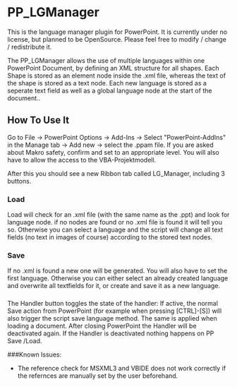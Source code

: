 # PP_LGManager
This is the language manager plugin for PowerPoint.
It is currently under no license, but planned to be OpenSource. Please feel free to modify / change / redistribute it.

The PP_LGManager allows the use of multiple languages within one PowerPoint Document, by  defining an XML structure for all shapes.
Each Shape is stored as an element node inside the .xml file, whereas the text of the shape is stored as a text node. Each new language is stored as a seperate text field as well as a global language node at the start of the document..

## How To Use It
Go to File -> PowerPoint Options -> Add-Ins -> Select "PowerPoint-AddIns" in the Manage tab -> Add new -> select the .ppam file. 
If you are asked about Makro safety, confirm and set to an appropriate level. You will also have to allow the access to the VBA-Projektmodell.

After this you should see a new Ribbon tab called LG_Manager, including 3 buttons.

### Load
Load will check for an .xml file (with the same name as the .ppt) and look for language node. if no nodes are found or no .xml file is found it will tell you so.
Otherwise you can select a language and the script will change all text fields (no text in images of course) according to the stored text nodes.

### Save
If no .xml is found a new one will be generated. You will also have to set the first language.
Otherwise you can either select an already created language and overwrite all textfields for it, or create and save it as a new language.

### 
The Handler button toggles the state of the handler: If active, the normal Save action from PowerPoint (for example when pressing [CTRL]-[S]) will also trigger the script save language method. The same is applied when loading a document.
After closing PowerPoint the Handler will be deactivated again.
If the Handler is deactivated nothing happens on PP Save /Load.




###Known Issues:
- The reference check for MSXML3 and VBIDE does not work correctly if the refernces are manually set by the user beforehand.
